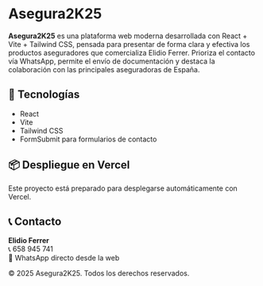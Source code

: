 # Asegura2K25

**Asegura2K25** es una plataforma web moderna desarrollada con React + Vite + Tailwind CSS, pensada para presentar de forma clara y efectiva los productos aseguradores que comercializa Elidio Ferrer. Prioriza el contacto vía WhatsApp, permite el envío de documentación y destaca la colaboración con las principales aseguradoras de España.

## 🚀 Tecnologías
- React
- Vite
- Tailwind CSS
- FormSubmit para formularios de contacto

## 📦 Despliegue en Vercel
Este proyecto está preparado para desplegarse automáticamente con Vercel.

## 📞 Contacto
**Elidio Ferrer**  
📞 658 945 741  
💬 WhatsApp directo desde la web

© 2025 Asegura2K25. Todos los derechos reservados.
